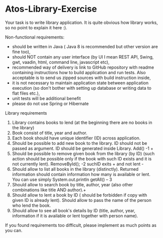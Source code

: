 # Atos-Library-Exercise


Your task is to write library application. It is quite obvious how library works, so no point to explain it here :).
 
Non-functional requirements:
 
- should be written in Java ( Java 8 is recommended but other version are fine too),
- should NOT contain any user interface (by UI I mean REST API,  Swing, gwt, vaadin, html, command line, javascript etc),
- recommended way of delivery is link to GitHub repository with readme containing instructions how to build application and run tests. Also acceptable is to send us zipped sources with build instruction inside,
- it is not necessary to maintain application state between application execution (so don't bother with setting up database or writing data to flat files etc.),
- unit tests will be additional benefit
- please do not use Spring or Hibernate
 
Library requirements
 
1. Library contains books to lend (at the beginning there are no books in the library)
2. Book consist of title, year and author.
4. Each book should have unique identifier (ID) across application.
5. Should be possible to add new book to the library. ID should not be passed as argument. ID should be generated inside Library. Add() -1 + 
6. Should be possible to remove given book from the library (by ID) (such action should be possible only if the book with such ID exists and it is not currently lent). RemoveById(); -2 suchID exits + and not lent - 
7. Should allow to list all books in the library (distinctly). Returned information should contain information how many is available or lent. You can use simply System.out.println getAll() – 3 
8. Should allow to search book by title, author, year (also other combinations like title AND author).+
9. Should allow to lent a book by ID ( should be forbidden if copy with given ID is already lent). Should allow to pass the name of the person who lend the book.
10. Should allow to see all book's details by ID (title, author, year, information if it is available or lent together with person name).

If you found requirements too difficult, please implement as much points as you can.
